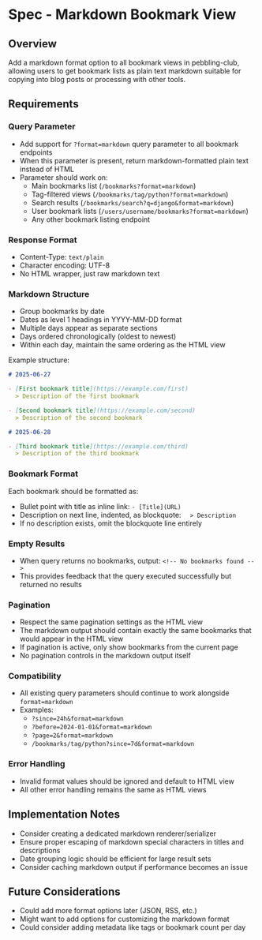 # Spec - Markdown Bookmark View

## Overview
Add a markdown format option to all bookmark views in pebbling-club, allowing users to get bookmark lists as plain text markdown suitable for copying into blog posts or processing with other tools.

## Requirements

### Query Parameter
- Add support for `?format=markdown` query parameter to all bookmark endpoints
- When this parameter is present, return markdown-formatted plain text instead of HTML
- Parameter should work on:
  - Main bookmarks list (`/bookmarks?format=markdown`)
  - Tag-filtered views (`/bookmarks/tag/python?format=markdown`)
  - Search results (`/bookmarks/search?q=django&format=markdown`)
  - User bookmark lists (`/users/username/bookmarks?format=markdown`)
  - Any other bookmark listing endpoint

### Response Format
- Content-Type: `text/plain`
- Character encoding: UTF-8
- No HTML wrapper, just raw markdown text

### Markdown Structure
- Group bookmarks by date
- Dates as level 1 headings in YYYY-MM-DD format
- Multiple days appear as separate sections
- Days ordered chronologically (oldest to newest)
- Within each day, maintain the same ordering as the HTML view

Example structure:
```markdown
# 2025-06-27

- [First bookmark title](https://example.com/first)
  > Description of the first bookmark

- [Second bookmark title](https://example.com/second)
  > Description of the second bookmark

# 2025-06-28

- [Third bookmark title](https://example.com/third)
  > Description of the third bookmark
```

### Bookmark Format
Each bookmark should be formatted as:
- Bullet point with title as inline link: `- [Title](URL)`
- Description on next line, indented, as blockquote: `  > Description`
- If no description exists, omit the blockquote line entirely

### Empty Results
- When query returns no bookmarks, output: `<!-- No bookmarks found -->`
- This provides feedback that the query executed successfully but returned no results

### Pagination
- Respect the same pagination settings as the HTML view
- The markdown output should contain exactly the same bookmarks that would appear in the HTML view
- If pagination is active, only show bookmarks from the current page
- No pagination controls in the markdown output itself

### Compatibility
- All existing query parameters should continue to work alongside `format=markdown`
- Examples:
  - `?since=24h&format=markdown`
  - `?before=2024-01-01&format=markdown`
  - `?page=2&format=markdown`
  - `/bookmarks/tag/python?since=7d&format=markdown`

### Error Handling
- Invalid format values should be ignored and default to HTML view
- All other error handling remains the same as HTML views

## Implementation Notes
- Consider creating a dedicated markdown renderer/serializer
- Ensure proper escaping of markdown special characters in titles and descriptions
- Date grouping logic should be efficient for large result sets
- Consider caching markdown output if performance becomes an issue

## Future Considerations
- Could add more format options later (JSON, RSS, etc.)
- Might want to add options for customizing the markdown format
- Could consider adding metadata like tags or bookmark count per day